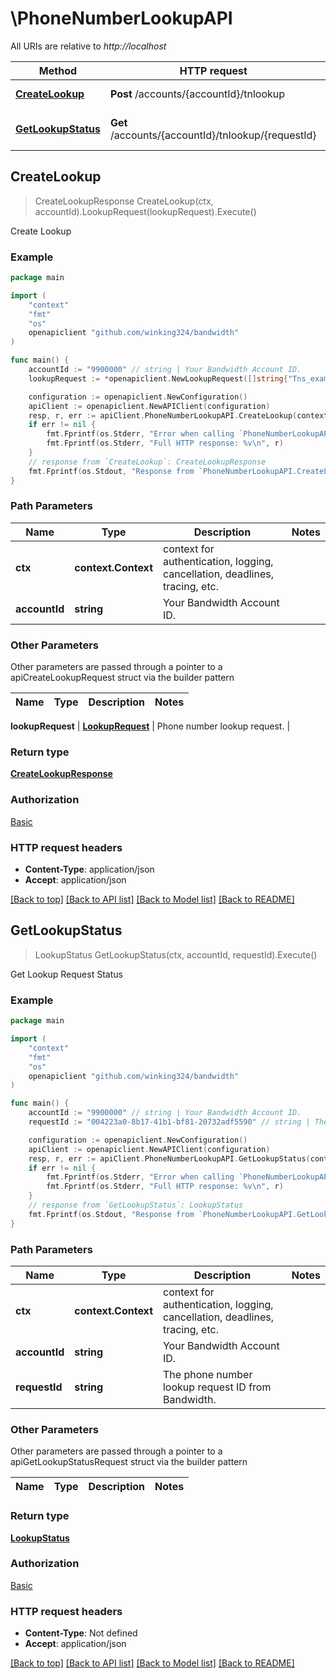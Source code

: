 # \PhoneNumberLookupAPI

All URIs are relative to *http://localhost*

Method | HTTP request | Description
------------- | ------------- | -------------
[**CreateLookup**](PhoneNumberLookupAPI.md#CreateLookup) | **Post** /accounts/{accountId}/tnlookup | Create Lookup
[**GetLookupStatus**](PhoneNumberLookupAPI.md#GetLookupStatus) | **Get** /accounts/{accountId}/tnlookup/{requestId} | Get Lookup Request Status



## CreateLookup

> CreateLookupResponse CreateLookup(ctx, accountId).LookupRequest(lookupRequest).Execute()

Create Lookup



### Example

```go
package main

import (
	"context"
	"fmt"
	"os"
	openapiclient "github.com/winking324/bandwidth"
)

func main() {
	accountId := "9900000" // string | Your Bandwidth Account ID.
	lookupRequest := *openapiclient.NewLookupRequest([]string{"Tns_example"}) // LookupRequest | Phone number lookup request.

	configuration := openapiclient.NewConfiguration()
	apiClient := openapiclient.NewAPIClient(configuration)
	resp, r, err := apiClient.PhoneNumberLookupAPI.CreateLookup(context.Background(), accountId).LookupRequest(lookupRequest).Execute()
	if err != nil {
		fmt.Fprintf(os.Stderr, "Error when calling `PhoneNumberLookupAPI.CreateLookup``: %v\n", err)
		fmt.Fprintf(os.Stderr, "Full HTTP response: %v\n", r)
	}
	// response from `CreateLookup`: CreateLookupResponse
	fmt.Fprintf(os.Stdout, "Response from `PhoneNumberLookupAPI.CreateLookup`: %v\n", resp)
}
```

### Path Parameters


Name | Type | Description  | Notes
------------- | ------------- | ------------- | -------------
**ctx** | **context.Context** | context for authentication, logging, cancellation, deadlines, tracing, etc.
**accountId** | **string** | Your Bandwidth Account ID. | 

### Other Parameters

Other parameters are passed through a pointer to a apiCreateLookupRequest struct via the builder pattern


Name | Type | Description  | Notes
------------- | ------------- | ------------- | -------------

 **lookupRequest** | [**LookupRequest**](LookupRequest.md) | Phone number lookup request. | 

### Return type

[**CreateLookupResponse**](CreateLookupResponse.md)

### Authorization

[Basic](../README.md#Basic)

### HTTP request headers

- **Content-Type**: application/json
- **Accept**: application/json

[[Back to top]](#) [[Back to API list]](../README.md#documentation-for-api-endpoints)
[[Back to Model list]](../README.md#documentation-for-models)
[[Back to README]](../README.md)


## GetLookupStatus

> LookupStatus GetLookupStatus(ctx, accountId, requestId).Execute()

Get Lookup Request Status



### Example

```go
package main

import (
	"context"
	"fmt"
	"os"
	openapiclient "github.com/winking324/bandwidth"
)

func main() {
	accountId := "9900000" // string | Your Bandwidth Account ID.
	requestId := "004223a0-8b17-41b1-bf81-20732adf5590" // string | The phone number lookup request ID from Bandwidth.

	configuration := openapiclient.NewConfiguration()
	apiClient := openapiclient.NewAPIClient(configuration)
	resp, r, err := apiClient.PhoneNumberLookupAPI.GetLookupStatus(context.Background(), accountId, requestId).Execute()
	if err != nil {
		fmt.Fprintf(os.Stderr, "Error when calling `PhoneNumberLookupAPI.GetLookupStatus``: %v\n", err)
		fmt.Fprintf(os.Stderr, "Full HTTP response: %v\n", r)
	}
	// response from `GetLookupStatus`: LookupStatus
	fmt.Fprintf(os.Stdout, "Response from `PhoneNumberLookupAPI.GetLookupStatus`: %v\n", resp)
}
```

### Path Parameters


Name | Type | Description  | Notes
------------- | ------------- | ------------- | -------------
**ctx** | **context.Context** | context for authentication, logging, cancellation, deadlines, tracing, etc.
**accountId** | **string** | Your Bandwidth Account ID. | 
**requestId** | **string** | The phone number lookup request ID from Bandwidth. | 

### Other Parameters

Other parameters are passed through a pointer to a apiGetLookupStatusRequest struct via the builder pattern


Name | Type | Description  | Notes
------------- | ------------- | ------------- | -------------



### Return type

[**LookupStatus**](LookupStatus.md)

### Authorization

[Basic](../README.md#Basic)

### HTTP request headers

- **Content-Type**: Not defined
- **Accept**: application/json

[[Back to top]](#) [[Back to API list]](../README.md#documentation-for-api-endpoints)
[[Back to Model list]](../README.md#documentation-for-models)
[[Back to README]](../README.md)

